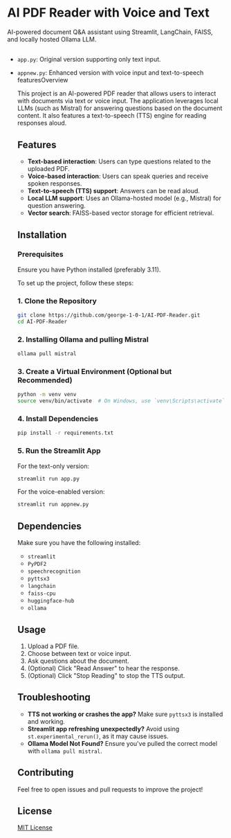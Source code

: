 # AI PDF Reader with Voice and Text

AI-powered document Q&amp;A assistant using Streamlit, LangChain, FAISS, and locally hosted Ollama LLM.

##

- `app.py`: Original version supporting only text input.
- `appnew.py`: Enhanced version with voice input and text-to-speech featuresOverview

  This project is an AI-powered PDF reader that allows users to interact with documents via text or voice input. The application leverages local LLMs (such as Mistral) for answering questions based on the document content. It also features a text-to-speech (TTS) engine for reading responses aloud.
  ## Features
  - **Text-based interaction**: Users can type questions related to the uploaded PDF.
  - **Voice-based interaction**: Users can speak queries and receive spoken responses.
  - **Text-to-speech (TTS) support**: Answers can be read aloud.
  - **Local LLM support**: Uses an Ollama-hosted model (e.g., Mistral) for question answering.
  - **Vector search**: FAISS-based vector storage for efficient retrieval.

  ## Installation
  
  ### Prerequisites
  
  Ensure you have Python installed (preferably 3.11).

  
  To set up the project, follow these steps:
  
  ### 1. Clone the Repository
  
  ```sh
  git clone https://github.com/george-1-0-1/AI-PDF-Reader.git
  cd AI-PDF-Reader
  ```
  
  ### 2. Installing Ollama and pulling Mistral
  
  ```sh
  ollama pull mistral
  ```
  
  ### 3. Create a Virtual Environment (Optional but Recommended)
  
  ```sh
  python -m venv venv
  source venv/bin/activate  # On Windows, use `venv\Scripts\activate`
  ```
  
  ### 4. Install Dependencies
  
  ```sh
  pip install -r requirements.txt
  ```
  
  ### 5. Run the Streamlit App
  
  For the text-only version:
  
  ```sh
  streamlit run app.py
  ```
  
  For the voice-enabled version:
  
  ```sh
  streamlit run appnew.py
  ```
  
  ## Dependencies
  
  Make sure you have the following installed:
  
  - `streamlit`
  - `PyPDF2`
  - `speechrecognition`
  - `pyttsx3`
  - `langchain`
  - `faiss-cpu`
  - `huggingface-hub`
  - `ollama`
  
  
  ## Usage
  
  1. Upload a PDF file.
  2. Choose between text or voice input.
  3. Ask questions about the document.
  4. (Optional) Click "Read Answer" to hear the response.
  5. (Optional) Click "Stop Reading" to stop the TTS output.
  
  
  ## Troubleshooting
  
  - **TTS not working or crashes the app?** Make sure `pyttsx3` is installed and working.
  - **Streamlit app refreshing unexpectedly?** Avoid using `st.experimental_rerun()`, as it may cause issues.
  - **Ollama Model Not Found?** Ensure you've pulled the correct model with `ollama pull mistral`.
  
  ## Contributing
  
  Feel free to open issues and pull requests to improve the project!
  
  ## License
  
  [MIT License](LICENSE)
